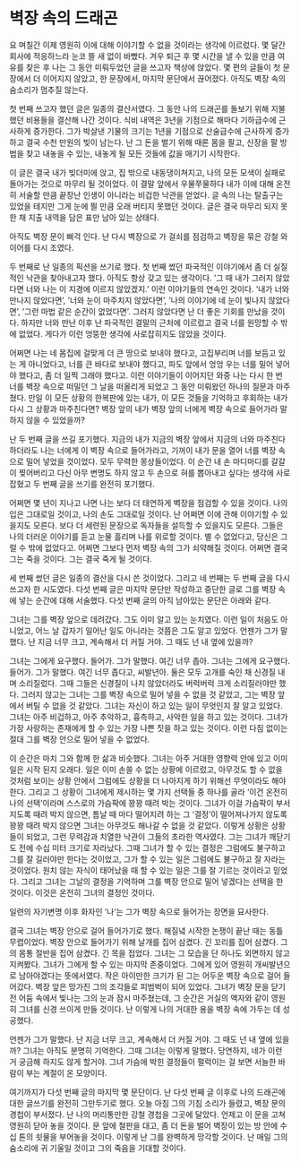 # 벽장 속의 드래곤

요 며칠간 이제 영원히 이에 대해 이야기할 수 없을 것이라는 생각에 이르렀다. 몇 달간 회사에 적응하느라 눈코 뜰 새 없이 바빴다. 겨우 퇴근 후 몇 시간을 낼 수 있을 만큼 여유를 찾은 후 나는 그 동안 미뤄두었던 글을 쓰고자 책상에 앉았다. 몇 편의 글들이 첫 문장에서 더 이어지지 않았고, 한 문장에서, 마지막 문단에서 끊어졌다. 아직도 벽장 속의 숨소리가 멈추질 않는다.

첫 번째 쓰고자 했던 글은 일종의 결산서였다. 그 동안 나의 드래곤를 돌보기 위해 지불했던 비용들을 결산해 나간 것이다. 식비 내역은 3년을 기점으로 해마다 기하급수에 근사하게 증가한다. 그가 박살낸 기물의 크기는 1년을 기점으로 산술급수에 근사하게 증가하고 결국 수천 만원의 빚이 남는다. 난 그 돈을 벌기 위해 때론 몸을 팔고, 신장을 팔 방법을 찾고 내놓을 수 있는, 내놓게 될 모든 것들에 값을 매기기 시작한다.

이 글은 결국 내가 빚더미에 앉고, 집 밖으로 내동댕이쳐지고, 나의 모든 모색이 실패로 돌아가는 것으로 마무리 될 것이었다. 이 결말 앞에서 우물쭈물하다 내가 이에 대해 온전히 서술할 만큼 끝장난 인생이 아니라는 비겁한 낙관을 얻었다. 글 속의 나는 탈출구는 있었을 테지만 그게 눈에 띌 만큼 오래 버티지 못했던 것이다. 글은 결국 마무리 되지 못한 채 지출 내역을 담은 표만 남아 있는 상태다.

아직도 벽장 문이 삐걱 인다. 난 다시 벽장으로 가 걸쇠를 점검하고 벽장을 묶은 강철 와이어를 다시 조였다.

두 번째로 난 일종의 픽션을 쓰기로 했다. 첫 번째 썼던 파국적인 이야기에서 좀 더 실질적인 낙관을 찾아내고자 했다. 아직도 항상 갖고 있는 생각이다. ’그 때 내가 그러지 않았다면 너와 나는 이 지경에 이르지 않았겠지.’ 이런 이야기들의 연속인 것이다. ’내가 너와 만나지 않았다면’, ’너와 눈이 마주치지 않았다면’, ’나의 이야기에 네 눈이 빛나지 않았다면’, ’그런 마법 같은 순간이 없었다면’. 그러지 않았다면 난 더 좋은 기회를 만났을 것이다. 하지만 너와 만난 이후 난 파국적인 결말의 근처에 이르렀고 결국 너를 원망할 수 밖에 없었다. 게다가 이런 엉뚱한 생각에 사로잡히지도 않았을 것이다.

어쩌면 나는 네 몸집에 걸맞게 더 큰 땅으로 보내야 했다고, 고집부리며 너를 보듬고 있는 게 아니었다고, 너를 큰 바다로 보내야 했다고, 파도 앞에서 엉엉 우는 너를 밀어 넣어야 했다고, 좀 더 일찍 그래야 했다고. 이런 이야기들이 이어지던 와중 나는 다시 한 번 너를 벽장 속으로 떠밀던 그 날을 떠올리게 되었고 그 동안 미뤄왔던 하나의 질문과 마주쳤다. 만일 이 모든 상황의 한복판에 있는 내가, 이 모든 것들을 기억하고 후회하는 내가 다시 그 상황과 마주친다면? 벽장 앞의 내가 벽장 앞의 너에게 벽장 속으로 들어가라 말하지 않을 수 있었을까?

난 두 번째 글을 쓰길 포기했다. 지금의 내가 지금의 벽장 앞에서 지금의 너와 마주친다 하더라도 나는 너에게 이 벽장 속으로 들어가라고, 기꺼이 내가 문을 열어 너를 벽장 속으로 밀어 넣었을 것이었다. 모두 무력한 몽상들이었다. 이 순간 내 손 마디마디를 갈갈이 찢어버리고 다신 아무 변명도 하지 않고 두 손으로 혀를 뽑아내고 싶다는 생각에 사로잡혔고 두 번째 글을 쓰기를 완전히 포기했다.

어쩌면 몇 년이 지나고 나면 나는 보다 더 태연하게 벽장을 점검할 수 있을 것이다. 나의 입은 그대로일 것이고, 나의 손도 그대로일 것이다. 난 어쩌면 이에 관해 이야기할 수 있을지도 모른다. 보다 더 세련된 문장으로 독자들을 설득할 수 있을지도 모른다. 그들은 나의 더러운 이야기를 듣고 눈물 흘리며 나를 위로할 것이다. 별 수 없었다고, 당신은 그럴 수 밖에 없었다고. 어쩌면 그보다 먼저 벽장 속의 그가 쇠약해질 것이다. 어쩌면 결국 그는 죽을 것이다. 그는 결국 죽게 될 것이다.

세 번째 썼던 글은 일종의 결산을 다시 쓴 것이었다. 그리고 네 번째는 두 번째 글을 다시 쓰고자 한 시도였다. 다섯 번째 글은 마지막 문단만 작성하고 중단한 글로 그를 벽장 속에 넣는 순간에 대해 서술했다. 다섯 번째 글의 아직 남아있는 문단은 아래와 같다.

그녀는 그를 벽장 앞으로 데려갔다. 그도 이미 알고 있는 눈치였다. 이런 일이 처음도 아니었고, 어느 날 갑자기 일어난 일도 아니라는 것쯤은 그도 알고 있었다. 언젠가 그가 말했다. 난 지금 너무 크고, 계속해서 더 커질 거야. 그 때도 넌 내 옆에 있을까?

그녀는 그에게 요구했다. 들어가. 그가 말했다. 여긴 너무 좁아. 그녀는 그에게 요구했다. 들어가. 그가 말했다. 여긴 너무 좁다고, 씨발년아. 둘은 모두 고개를 숙인 채 신경질 내며 소리질렀다. 그때 그들은 신경질이 나지 않았더라도 버럭버럭 크게 소리질러야만 했다. 그러지 않고는 그녀는 그를 벽장 속으로 밀어 넣을 수 없을 것 같았고, 그는 벽장 앞에서 버틸 수 없을 것 같았다. 그녀는 자신이 하고 있는 일이 무엇인지 잘 알고 있었다. 그녀는 아주 비겁하고, 아주 추악하고, 흉측하고, 사악한 일을 하고 있는 것이다. 그녀가 가장 사랑하는 존재에게 할 수 있는 가장 나쁜 짓을 하고 있는 것이다. 이런 다짐 없이는 절대 그를 벽장 안으로 밀어 넣을 수 없었다.

이 순간은 마치 그와 함께 한 삶과 비슷했다. 그녀는 아주 거대한 영향력 안에 있고 이미 일은 시작 된지 오래다. 일은 이미 손쓸 수 없는 상황에 이르렀고, 아무것도 할 수 없을 것처럼 보이는 상황 안에서 그럼에도 상황을 더 나아지게 하기 위해선 무엇이라도 해야 한다. 그리고 그 상황이 그녀에게 제시하는 몇 가지 선택들 중 하나를 골라 ‘이건 온전히 나의 선택’이라며 스스로의 가슴팍에 꽝꽝 때려 박는 것이다. 그녀가 이걸 가슴팍이 부서지도록 때려 박지 않으면, 틈날 때 마다 떨어지려 하는 그 ‘결정’이 떨어져나가지 않도록 꽝꽝 때려 박지 않으면 그녀는 아무것도 해나갈 수 없을 것 같았다. 이렇게 상황은 상황들이 되었고, 그런 무력감과 치열한 낙관이 그들의 초라한 역사였다. 그는 그녀가 깨닫기도 전에 수십 미터 크기로 자라났다. 그때 그녀가 할 수 있는 결정은 그럼에도 불구하고 그를 잘 길러야만 한다는 것이었고, 그가 할 수 있는 일은 그럼에도 불구하고 잘 자라는 것이었다. 원치 않는 자식이 태어났을 때 할 수 있는 일은 그를 잘 기르는 것이라고 믿었다. 그리고 그녀는 그날의 결정을 기억하며 그를 벽장 안으로 밀어 넣겠다는 선택을 한 것이다. 이것은 온전히 그녀의 결정인 것이다.

일련의 자기변명 이후 화자인 ’나’는 그가 벽장 속으로 들어가는 장면을 묘사한다.

결국 그녀는 벽장 안으로 걸어 들어가기로 했다. 해질녘 시작한 논쟁이 끝난 때는 동틀 무렵이었다. 벽장 안으로 들어가기 위해 날개를 집어 삼켰다. 긴 꼬리를 집어 삼켰다. 그의 몸통 절반을 집어 삼켰다. 긴 목을 접었다. 그녀는 그 모습을 단 하나도 외면하지 않고 지켜봤다. 그녀가 그에게 할 수 있는 마지막 존중이었다. 그에게 있어 영원히 개씨발년으로 남아야겠다는 뜻에서였다. 작은 아이만한 크기가 된 그는 어두운 벽장 속으로 걸어 들어갔다. 벽장 앞은 망가진 그의 조각들로 피범벅이 되어 있었다. 그녀가 벽장 문을 닫기 전 어둠 속에서 빛나는 그의 눈과 잠시 마주쳤는데, 그 순간은 거실의 액자와 같이 영원히 그녀를 신경 쓰이게 만들 것이다. 난 이렇게 나의 거대한 용을 벽장 속에 가두는 데 성공했다.

언젠가 그가 말했다. 난 지금 너무 크고, 계속해서 더 커질 거야. 그 때도 넌 내 옆에 있을까? 그녀는 아직도 분명히 기억한다. 그때 그녀는 이렇게 말했다. 당연하지, 네가 이런 거 궁금해 하지도 않게 할거야. 그녀 가슴에 박힌 결정들이 펄럭이는 걸 보면 서늘한 바람이 부는 계절이 온 모양이다.

여기까지가 다섯 번째 글의 마지막 몇 문단이다. 난 다섯 번째 글 이후로 나의 드래곤에 대한 글쓰기를 완전히 그만두기로 했다. 오늘 아침 그의 기침 소리가 들렸고, 벽장 문의 경첩이 부서졌다. 난 나의 머리통만한 강철 경첩을 그곳에 달았다. 언제고 이 문을 고쳐 영원히 닫아 놓을 것이다. 문 앞에 철판을 대고, 좀 더 돈을 벌어 벽장이 있는 방 안에 수십 톤의 쇳물을 부어놓을 것이다. 이렇게 난 그를 완벽하게 망각할 것이다. 난 매일 그의 숨소리에 귀 기울일 것이고 그의 죽음을 기대할 것이다.
